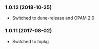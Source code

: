 ### 1.0.12 (2018-10-25)

  * Switched to dune-release and OPAM 2.0


### 1.0.11 (2017-08-02)

  * Switched to topkg
